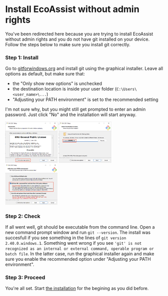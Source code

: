 # Install EcoAssist without admin rights
You've been redirected here because you are trying to install EcoAssist without admin rights and you do not have git installed on your device. Follow the steps below to make sure you install git correctly.

### Step 1: Install
Go to [gitforwindows.org](https://gitforwindows.org/) and install git using the graphical installer. Leave all options as default, but make sure that:
* the "Only show new options" is unchecked
* the destination location is inside your user folder (`C:\Users\<user_name>\...`)
* "Adjusting your PATH environment" is set to the recommended setting

I'm not sure why, but you might still get prompted to enter an admin password. Just click "No" and the installation will start anyway.

<p float="center">
  <img src="https://github.com/PetervanLunteren/EcoAssist-metadata/blob/main/imgs/install-git-1.png" width=33% height="auto" />
  <img src="https://github.com/PetervanLunteren/EcoAssist-metadata/blob/main/imgs/install-git-2.png" width=33% height="auto" />
  <img src="https://github.com/PetervanLunteren/EcoAssist-metadata/blob/main/imgs/install-git-3.png" width=33% height="auto" />
</p>

### Step 2: Check
If all went well, git should be executable from the command line. Open a new command prompt window and run `git --version`. The install was succesfull if you see something in the lines of `git version 2.40.0.windows.1`. Something went wrong if you see `'git' is not recognized as an internal or external command, operable program or batch file`. In the latter case, run the graphical installer again and make sure you enable the recommended option under "Adjusting your PATH environment".

### Step 3: Proceed
You're all set. Start [the installation](https://github.com/PetervanLunteren/EcoAssist#windows-installation) for the begining as you did before.
